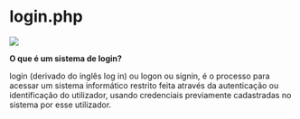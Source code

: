 # login.php

![](https://media.discordapp.net/attachments/894001719078432828/951860341598457916/12_Sem_Titulo_20220311121251.png)

**O que é um sistema de login?**

login (derivado do inglês log in) ou logon ou signin, é o processo para acessar um sistema informático restrito feita através da autenticação ou identificação do utilizador, usando credenciais previamente cadastradas no sistema por esse utilizador.
